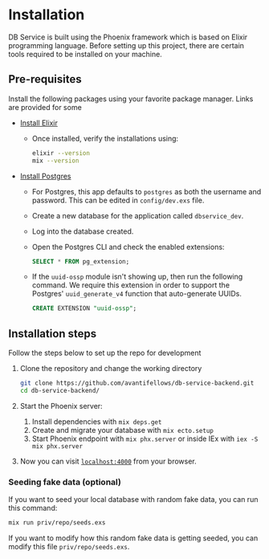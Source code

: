 # Installation

DB Service is built using the Phoenix framework which is based on Elixir programming language. Before setting up this project, there are certain tools required to be installed on your machine.

## Pre-requisites

Install the following packages using your favorite package manager. Links are provided for some

- [Install Elixir](https://elixir-lang.org/install.html#distributions)
  - Once installed, verify the installations using:

    ```sh
    elixir --version
    mix --version
    ```

- [Install Postgres](https://www.postgresql.org/download/)
  - For Postgres, this app defaults to `postgres` as both the username and password. This can be edited in `config/dev.exs` file.
  - Create a new database for the application called `dbservice_dev`.
  - Log into the database created.
  - Open the Postgres CLI and check the enabled extensions:

    ```sql
    SELECT * FROM pg_extension;
    ```

  - If the `uuid-ossp` module isn't showing up, then run the following command. We require this extension in order to support the Postgres' `uuid_generate_v4` function that auto-generate UUIDs.

    ```sql
    CREATE EXTENSION "uuid-ossp";
    ```

## Installation steps

Follow the steps below to set up the repo for development

1. Clone the repository and change the working directory

    ```sh
    git clone https://github.com/avantifellows/db-service-backend.git
    cd db-service-backend/
    ```

2. Start the Phoenix server:
   1. Install dependencies with `mix deps.get`
   2. Create and migrate your database with `mix ecto.setup`
   3. Start Phoenix endpoint with `mix phx.server` or inside IEx with `iex -S mix phx.server`
3. Now you can visit [`localhost:4000`](http://localhost:4000) from your browser.

### Seeding fake data (optional)

If you want to seed your local database with random fake data, you can run this command:

```sh
mix run priv/repo/seeds.exs
```

If you want to modify how this random fake data is getting seeded, you can modify this file `priv/repo/seeds.exs`.
